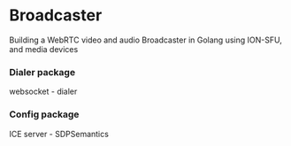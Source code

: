 # Broadcaster
Building a WebRTC video and audio Broadcaster in Golang using ION-SFU, and media devices

### Dialer package
websocket - dialer

### Config package 
ICE server - SDPSemantics